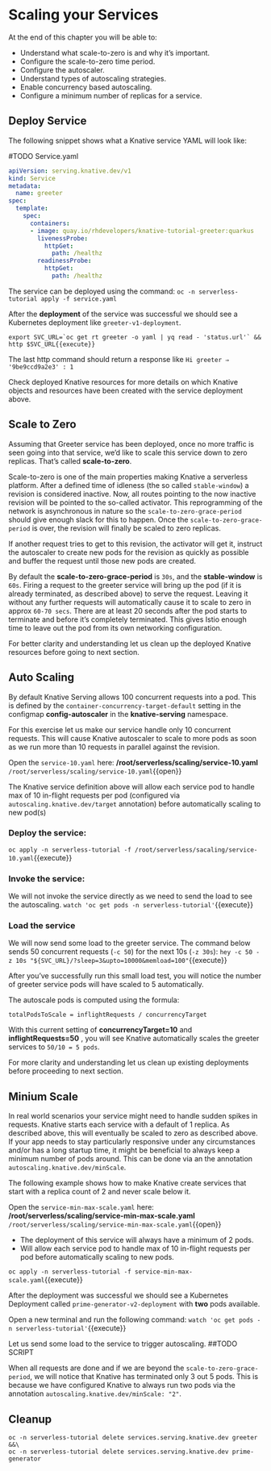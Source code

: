 # Scaling your Services
At the end of this chapter you will be able to:
- Understand what scale-to-zero is and why it’s important.
- Configure the scale-to-zero time period.
- Configure the autoscaler.
- Understand types of autoscaling strategies.
- Enable concurrency based autoscaling.
- Configure a minimum number of replicas for a service.

## Deploy Service
The following snippet shows what a Knative service YAML will look like:

#TODO Service.yaml
```yaml
apiVersion: serving.knative.dev/v1
kind: Service
metadata:
  name: greeter
spec:
  template:
    spec:
      containers:
      - image: quay.io/rhdevelopers/knative-tutorial-greeter:quarkus
        livenessProbe:
          httpGet:
            path: /healthz
        readinessProbe:
          httpGet:
            path: /healthz
```

The service can be deployed using the command: `oc -n serverless-tutorial apply -f service.yaml`

After the **deployment** of the service was successful we should see a Kubernetes deployment like `greeter-v1-deployment`.

```
export SVC_URL=`oc get rt greeter -o yaml | yq read - 'status.url'` && http $SVC_URL{{execute}}
```

The last http command should return a response like `Hi greeter ⇒ '9be9ccd9a2e3' : 1`

Check deployed Knative resources for more details on which Knative objects and resources have been created with the service deployment above.

## Scale to Zero
Assuming that Greeter service has been deployed, once no more traffic is seen going into that service, we’d like to scale this service down to zero replicas. That’s called **scale-to-zero**.

Scale-to-zero is one of the main properties making Knative a serverless platform. After a defined time of idleness (the so called `stable-window`) a revision is considered inactive. Now, all routes pointing to the now inactive revision will be pointed to the so-called activator. This reprogramming of the network is asynchronous in nature so the `scale-to-zero-grace-period` should give enough slack for this to happen. Once the `scale-to-zero-grace-period` is over, the revision will finally be scaled to zero replicas.

If another request tries to get to this revision, the activator will get it, instruct the autoscaler to create new pods for the revision as quickly as possible and buffer the request until those new pods are created.

By default the **scale-to-zero-grace-period** is `30s`, and the **stable-window** is `60s`. Firing a request to the greeter service will bring up the pod (if it is already terminated, as described above) to serve the request. Leaving it without any further requests will automatically cause it to scale to zero in approx `60-70 secs`. There are at least 20 seconds after the pod starts to terminate and before it’s completely terminated. This gives Istio enough time to leave out the pod from its own networking configuration.

For better clarity and understanding let us clean up the deployed Knative resources before going to next section.

## Auto Scaling
By default Knative Serving allows 100 concurrent requests into a pod. This is defined by the `container-concurrency-target-default` setting in the configmap **config-autoscaler** in the **knative-serving** namespace.

For this exercise let us make our service handle only 10 concurrent requests. This will cause Knative autoscaler to scale to more pods as soon as we run more than 10 requests in parallel against the revision.

Open the `service-10.yaml` here: **/root/serverless/scaling/service-10.yaml** `/root/serverless/scaling/service-10.yaml`{{open}}

The Knative service definition above will allow each service pod to handle max of 10 in-flight requests per pod (configured via `autoscaling.knative.dev/target` annotation) before automatically scaling to new pod(s)

### Deploy the service:
`oc apply -n serverless-tutorial -f /root/serverless/sacaling/service-10.yaml`{{execute}}

### Invoke the service:
We will not invoke the service directly as we need to send the load to see the autoscaling.  `watch 'oc get pods -n serverless-tutorial'`{{execute}}

### Load the service
We will now send some load to the greeter service. The command below sends 50 concurrent requests (`-c 50`) for the next 10s (`-z 30s`): `hey -c 50 -z 10s "${SVC_URL}/?sleep=3&upto=10000&memload=100"`{{execute}}

After you’ve successfully run this small load test, you will notice the number of greeter service pods will have scaled to 5 automatically.

The autoscale pods is computed using the formula:

`totalPodsToScale = inflightRequests / concurrencyTarget`

With this current setting of **concurrencyTarget=10** and **inflightRequests=50** , you will see Knative automatically scales the greeter services to `50/10 = 5 pods`.

For more clarity and understanding let us clean up existing deployments before proceeding to next section.

## Minium Scale
In real world scenarios your service might need to handle sudden spikes in requests. Knative starts each service with a default of 1 replica. As described above, this will eventually be scaled to zero as described above. If your app needs to stay particularly responsive under any circumstances and/or has a long startup time, it might be beneficial to always keep a minimum number of pods around. This can be done via an the annotation `autoscaling.knative.dev/minScale`.

The following example shows how to make Knative create services that start with a replica count of 2 and never scale below it.

Open the `service-min-max-scale.yaml` here: **/root/serverless/scaling/service-min-max-scale.yaml** `/root/serverless/scaling/service-min-max-scale.yaml`{{open}}

- The deployment of this service will always have a minimum of 2 pods.
- Will allow each service pod to handle max of 10 in-flight requests per pod before automatically scaling to new pods.

`oc apply -n serverless-tutorial -f service-min-max-scale.yaml`{{execute}}

After the deployment was successful we should see a Kubernetes Deployment called `prime-generator-v2-deployment` with **two** pods available.

Open a new terminal and run the following command: `watch 'oc get pods -n serverless-tutorial'`{{execute}}

Let us send some load to the service to trigger autoscaling. ##TODO SCRIPT

When all requests are done and if we are beyond the `scale-to-zero-grace-period`, we will notice that Knative has terminated only 3 out 5 pods. This is because we have configured Knative to always run two pods via the annotation `autoscaling.knative.dev/minScale: "2"`.

## Cleanup
```
oc -n serverless-tutorial delete services.serving.knative.dev greeter &&\
oc -n serverless-tutorial delete services.serving.knative.dev prime-generator
```
